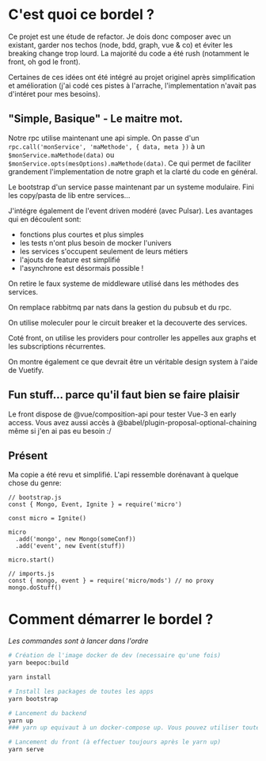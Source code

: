 # C'est quoi ce bordel ?

Ce projet est une étude de refactor. Je dois donc composer avec un existant, garder nos techos (node, bdd, graph, vue & co) et éviter les breaking change trop lourd. La majorité du code a été rush (notamment le front, oh god le front).

Certaines de ces idées ont été intégré au projet originel après simplification et amélioration (j'ai codé ces pistes à l'arrache, l'implementation n'avait pas d'intéret pour mes besoins). 

## "Simple, Basique" - Le maitre mot.

Notre rpc utilise maintenant une api simple. On passe d'un `rpc.call('monService', 'maMethode', { data, meta })` à un `$monService.maMethode(data)` ou `$monService.opts(mesOptions).maMethode(data)`. Ce qui permet de faciliter grandement l'implementation de notre graph et la clarté du code en général. 

Le bootstrap d'un service passe maintenant par un systeme modulaire. Fini les copy/pasta de lib entre services...

J'intégre également de l'event driven modéré (avec Pulsar). Les avantages qui en découlent sont:
- fonctions plus courtes et plus simples
- les tests n'ont plus besoin de mocker l'univers 
- les services s'occupent seulement de leurs métiers 
- l'ajouts de feature est simplifié 
- l'asynchrone est désormais possible !

On retire le faux systeme de middleware utilisé dans les méthodes des services.

On remplace rabbitmq par nats dans la gestion du pubsub et du rpc.

On utilise moleculer pour le circuit breaker et la decouverte des services.

Coté front, on utilise les providers pour controller les appelles aux graphs et les subscriptions récurrentes. 

On montre également ce que devrait être un véritable design system à l'aide de Vuetify.


## Fun stuff... parce qu'il faut bien se faire plaisir


Le front dispose de @vue/composition-api pour tester Vue-3 en early access. Vous avez aussi accès à @babel/plugin-proposal-optional-chaining même si j'en ai pas eu besoin :/


## Présent

Ma copie a été revu et simplifié. L'api ressemble dorénavant à quelque chose du genre:

```
// bootstrap.js
const { Mongo, Event, Ignite } = require('micro')

const micro = Ignite()

micro
  .add('mongo', new Mongo(someConf))
  .add('event', new Event(stuff))

micro.start()

// imports.js
const { mongo, event } = require('micro/mods') // no proxy 
mongo.doStuff()
```



# Comment démarrer le bordel ?

_Les commandes sont à lancer dans l'ordre_

``` bash
# Création de l'image docker de dev (necessaire qu'une fois)
yarn beepoc:build

yarn install

# Install les packages de toutes les apps
yarn bootstrap

# Lancement du backend
yarn up
### yarn up equivaut à un docker-compose up. Vous pouvez utiliser toutes les fonctionnalites de docker-compose normalement. (docker-compose logs, docker-compose stop, docker-compose restart, ...)

# Lancement du front (à effectuer toujours après le yarn up)
yarn serve
```

